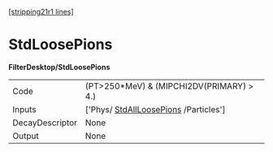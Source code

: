 [[stripping21r1 lines]](./stripping21r1-commonparticles)

# StdLoosePions

**FilterDesktop/StdLoosePions**

|                 |                                                                             |
|-----------------|-----------------------------------------------------------------------------|
| Code            | (PT\>250\*MeV) & (MIPCHI2DV(PRIMARY) \> 4.)                                 |
| Inputs          | ['Phys/ [StdAllLoosePions](./stripping21r1-stdallloosepions) /Particles'] |
| DecayDescriptor | None                                                                        |
| Output          | None                                                                        |
